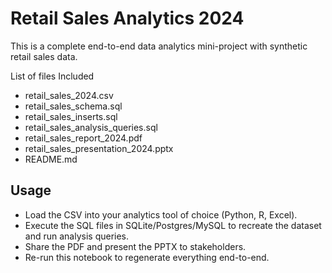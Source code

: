 # Retail Sales Analytics 2024

This is a complete end-to-end data analytics mini-project with synthetic retail sales data.




List of files Included

* retail\_sales\_2024.csv
* retail\_sales\_schema.sql
* retail\_sales\_inserts.sql
* retail\_sales\_analysis\_queries.sql
* retail\_sales\_report\_2024.pdf
* retail\_sales\_presentation\_2024.pptx
* README.md

## Usage

* Load the CSV into your analytics tool of choice (Python, R, Excel).
* Execute the SQL files in SQLite/Postgres/MySQL to recreate the dataset and run analysis queries.
* Share the PDF and present the PPTX to stakeholders.
* Re-run this notebook to regenerate everything end-to-end.

